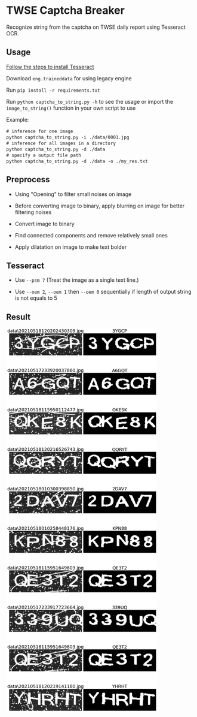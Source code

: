 # TWSE Captcha Breaker

Recognize string from the captcha on TWSE daily report using Tesseract OCR.

##  Usage

[Follow the steps to install Tesseract](https://tesseract-ocr.github.io/tessdoc/Installation.html)

Download `eng.traineddata` for using legacy engine

Run `pip install -r requirements.txt`

Run `python captcha_to_string.py -h` to see the usage or import the `image_to_string()` function in your own script to use

Example:

```
# inference for one image
python captcha_to_string.py -i ./data/0001.jpg
# inference for all images in a directory
python captcha_to_string.py -d ./data
# specify a output file path
python captcha_to_string.py -d ./data -o ./my_res.txt
```

## Preprocess

- Using "Opening" to filter small noises on image

- Before converting image to binary, apply blurring on image for better filtering noises

- Convert image to binary

- Find connected components and remove relatively small ones

- Apply dilatation on image to make text bolder

## Tesseract

- Use `--psm 7` (Treat the image as a single text line.)

- Use `--oem 2`, `--oem 1` then `--oem 0` sequentially if length of output string is not equals to 5

## Result

![](./result.png)